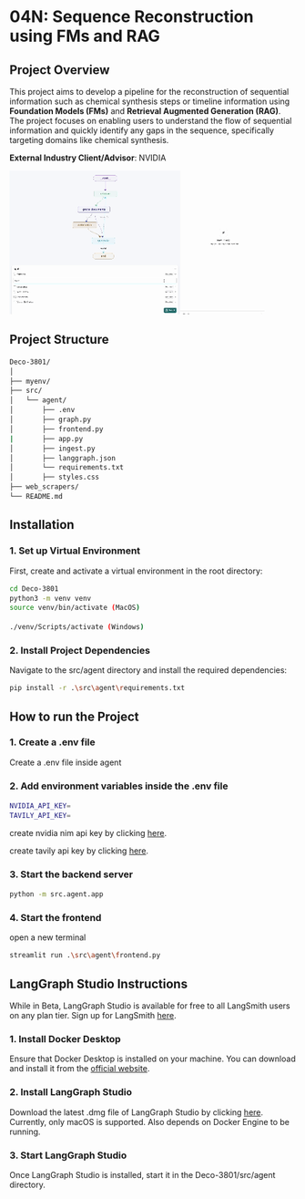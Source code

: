 # 04N: Sequence Reconstruction using FMs and RAG

## Project Overview

This project aims to develop a pipeline for the reconstruction of sequential information such as chemical synthesis steps or timeline information using **Foundation Models (FMs)** and **Retrieval Augmented Generation (RAG)**. The project focuses on enabling users to understand the flow of sequential information and quickly identify any gaps in the sequence, specifically targeting domains like chemical synthesis.

**External Industry Client/Advisor**: NVIDIA

![](readme.gif)

## Project Structure

```bash
Deco-3801/
│
├── myenv/
├── src/
│   └── agent/
│       ├── .env
│       ├── graph.py
│       ├── frontend.py
|       ├── app.py
│       ├── ingest.py
│       ├── langgraph.json
│       └── requirements.txt
│       ├── styles.css
├── web_scrapers/
└── README.md
```

## Installation

### 1. Set up Virtual Environment

First, create and activate a virtual environment in the root directory:

```bash
cd Deco-3801
python3 -m venv venv
source venv/bin/activate (MacOS)

./venv/Scripts/activate (Windows)
```

### 2. Install Project Dependencies

Navigate to the src/agent directory and install the required dependencies:

```bash
pip install -r .\src\agent\requirements.txt
```

## How to run the Project

### 1. Create a .env file
Create a .env file inside agent

### 2. Add environment variables inside the .env file
```bash
NVIDIA_API_KEY=
TAVILY_API_KEY=
```

create nvidia nim api key by clicking [here](https://build.nvidia.com/explore/discover).

create tavily api key by clicking [here](https://docs.tavily.com/docs/gpt-researcher/getting-started).

### 3. Start the backend server
```bash
python -m src.agent.app
```

### 4. Start the frontend
open a new terminal
```bash
streamlit run .\src\agent\frontend.py
```


## LangGraph Studio Instructions
While in Beta, LangGraph Studio is available for free to all LangSmith users on any plan tier. Sign up for LangSmith [here](https://smith.langchain.com/).

### 1. Install Docker Desktop
Ensure that Docker Desktop is installed on your machine. You can download and install it from the [official website](https://docs.docker.com/engine/install/).

### 2. Install LangGraph Studio
Download the latest .dmg file of LangGraph Studio by clicking [here](https://langgraph-studio.vercel.app/api/mac/latest).
Currently, only macOS is supported. Also depends on Docker Engine to be running.

### 3. Start LangGraph Studio
Once LangGraph Studio is installed, start it in the Deco-3801/src/agent directory.
